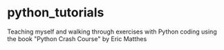 # python_tutorials

Teaching myself and walking through exercises with Python coding using the book "Python Crash Course" by Eric Matthes
